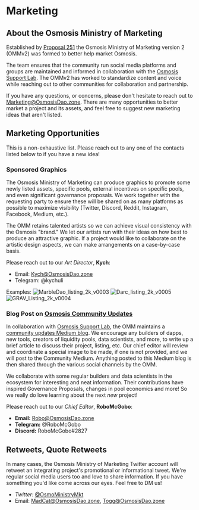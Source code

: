# Marketing

## About the Osmosis Ministry of Marketing

Established by [Proposal 251](https://wallet.keplr.app/chains/osmosis/proposals/251) the Osmosis Ministry of Marketing version 2 (OMMv2) was formed to better help market Osmosis.

The team ensures that the community run social media platforms and groups are maintained and informed in collaboration with the [Osmosis Support Lab](https://support.osmosis.zone/). The OMMv2 has worked to standardize content and voice while reaching out to other communities for collaboration and partnership.

If you have any questions, or concerns, please don't hesitate to reach out to [Marketing@OsmosisDao.zone](mailto:marketing@OsmosisDao.zone). There are many opportunities to better market a project and its assets, and feel free to suggest new marketing ideas that aren't listed.

## Marketing Opportunities

This is a non-exhaustive list. Please reach out to any one of the contacts listed below to if you have a new idea!

### Sponsored Graphics

The Osmosis Ministry of Marketing can produce graphics to promote some newly listed assets, specific pools, external incentives on specific pools, and even significant governance proposals. We work together with the requesting party to ensure these will be shared on as many platforms as possible to maximize visibility (Twitter, Discord, Reddit, Instagram, Facebook, Medium, etc.).

The OMM retains talented artists so we can achieve visual consistency with the Osmosis "brand." We let our artists run with their ideas on how best to produce an attractive graphic. If a project would like to collaborate on the artistic design aspects, we can make arrangements on a case-by-case basis.

Please reach out to our *Art Director*, **Kych**:

- Email: [Kych@OsmosisDao.zone](mailto:Kych@OsmosisDao.zone)
- Telegram: @kychuli

Examples:
![MarbleDao_listing_2k_v0003](https://user-images.githubusercontent.com/95667791/160200726-93aeb660-244b-4f9f-affa-86525cc095b3.png)
![Darc_listing_2k_v0005](https://user-images.githubusercontent.com/95667791/160200760-f14eb0eb-5142-47a0-a4ff-55b6feffe02f.png)
![GRAV_Listing_2k_v0004](https://user-images.githubusercontent.com/95667791/160200328-07f753b1-3b50-4544-973a-b1a60502d1f2.png)

### Blog Post on [Osmosis Community Updates](https://medium.com/osmosis-community-updates/)

In collaboration with [Osmosis Support Lab](https://support.osmosis.zone/), the OMM maintains a [community updates Medium blog](https://medium.com/osmosis-community-updates/). We encourage any builders of dapps, new tools, creators of liquidity pools, data scientists, and more, to write up a brief article to discuss their project, listing, etc. Our chief editor will review and coordinate a special image to be made, if one is not provided, and we will post to the Community Medium. Anything posted to this Medium blog is then shared through the various social channels by the OMM.

We collaborate with some regular builders and data scientists in the ecosystem for interesting and neat information. Their contributions have inspired Governance Proposals, changes in pool economics and more! So we really do love learning about the next *new* project!

Please reach out to our *Chief Editor*, **RoboMcGobo**:

- **Email:** [Robo@OsmosisDao.zone](mailto:Robo@OsmosisDao.zone)
- **Telegram:** @RoboMcGobo
- **Discord:** RoboMcGobo#2827

## Retweets, Quote Retweets

In many cases, the Osmosis Ministry of Marketing Twitter account will retweet an integrating project's promotional or informational tweet. We're regular social media users too and love to share information. If you have something you'd like come across our eyes. Feel free to DM us!

- *Twitter:* [@OsmoMinistryMkt](https://twitter.com/OsmoMinistryMkt)
- Email: [MadCat@OsmosisDao.zone](mailto:MadCat@OsmosisDao.zone), [Togg@OsmosisDao.zone](mailto:Togg@OsmosisDao.zone)
